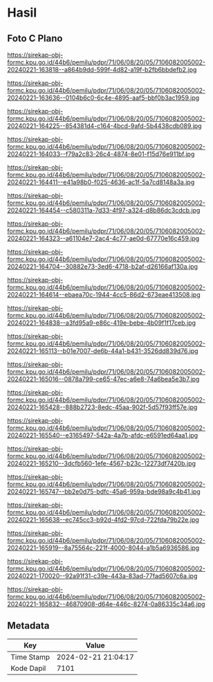 # Hasil

## Foto C Plano

https://sirekap-obj-formc.kpu.go.id/44b6/pemilu/pdpr/71/06/08/20/05/7106082005002-20240221-163818--a864b9dd-599f-4d82-a19f-b2fb6bbdefb2.jpg

https://sirekap-obj-formc.kpu.go.id/44b6/pemilu/pdpr/71/06/08/20/05/7106082005002-20240221-163636--0104b6c0-6c4e-4895-aaf5-bbf0b3ac1959.jpg

https://sirekap-obj-formc.kpu.go.id/44b6/pemilu/pdpr/71/06/08/20/05/7106082005002-20240221-164225--854381d4-c164-4bcd-9afd-5b4438cdb089.jpg

https://sirekap-obj-formc.kpu.go.id/44b6/pemilu/pdpr/71/06/08/20/05/7106082005002-20240221-164033--f79a2c83-26c4-4874-8e01-f15d76e911bf.jpg

https://sirekap-obj-formc.kpu.go.id/44b6/pemilu/pdpr/71/06/08/20/05/7106082005002-20240221-164411--e41a98b0-f025-4636-ac1f-5a7cd8148a3a.jpg

https://sirekap-obj-formc.kpu.go.id/44b6/pemilu/pdpr/71/06/08/20/05/7106082005002-20240221-164454--c580311a-7d33-4f97-a324-d8b86dc3cdcb.jpg

https://sirekap-obj-formc.kpu.go.id/44b6/pemilu/pdpr/71/06/08/20/05/7106082005002-20240221-164323--a61104e7-2ac4-4c77-ae0d-67770e16c459.jpg

https://sirekap-obj-formc.kpu.go.id/44b6/pemilu/pdpr/71/06/08/20/05/7106082005002-20240221-164704--30882e73-3ed6-4718-b2af-d26166af130a.jpg

https://sirekap-obj-formc.kpu.go.id/44b6/pemilu/pdpr/71/06/08/20/05/7106082005002-20240221-164614--ebaea70c-1944-4cc5-86d2-673eae413508.jpg

https://sirekap-obj-formc.kpu.go.id/44b6/pemilu/pdpr/71/06/08/20/05/7106082005002-20240221-164838--a3fd95a9-e86c-419e-bebe-4b09f1f17ceb.jpg

https://sirekap-obj-formc.kpu.go.id/44b6/pemilu/pdpr/71/06/08/20/05/7106082005002-20240221-165113--b01e7007-de6b-44a1-b431-3526dd839d76.jpg

https://sirekap-obj-formc.kpu.go.id/44b6/pemilu/pdpr/71/06/08/20/05/7106082005002-20240221-165016--0878a799-ce65-47ec-a6e8-74a6bea5e3b7.jpg

https://sirekap-obj-formc.kpu.go.id/44b6/pemilu/pdpr/71/06/08/20/05/7106082005002-20240221-165428--888b2723-8edc-45aa-902f-5d57f93ff57e.jpg

https://sirekap-obj-formc.kpu.go.id/44b6/pemilu/pdpr/71/06/08/20/05/7106082005002-20240221-165540--e3165497-542a-4a7b-afdc-e6591ed64aa1.jpg

https://sirekap-obj-formc.kpu.go.id/44b6/pemilu/pdpr/71/06/08/20/05/7106082005002-20240221-165210--3dcfb560-1efe-4567-b23c-12273df7420b.jpg

https://sirekap-obj-formc.kpu.go.id/44b6/pemilu/pdpr/71/06/08/20/05/7106082005002-20240221-165747--bb2e0d75-bdfc-45a6-959a-bde98a9c4b41.jpg

https://sirekap-obj-formc.kpu.go.id/44b6/pemilu/pdpr/71/06/08/20/05/7106082005002-20240221-165638--ec745cc3-b92d-4fd2-97cd-722fda79b22e.jpg

https://sirekap-obj-formc.kpu.go.id/44b6/pemilu/pdpr/71/06/08/20/05/7106082005002-20240221-165919--8a75564c-221f-4000-8044-a1b5a6936586.jpg

https://sirekap-obj-formc.kpu.go.id/44b6/pemilu/pdpr/71/06/08/20/05/7106082005002-20240221-170020--92a91f31-c39e-443a-83ad-77fad5607c6a.jpg

https://sirekap-obj-formc.kpu.go.id/44b6/pemilu/pdpr/71/06/08/20/05/7106082005002-20240221-165832--46870908-d64e-446c-8274-0a86335c34a6.jpg


## Metadata

| Key        | Value               |
| ---------- | ------------------- |
| Time Stamp | 2024-02-21 21:04:17 |
| Kode Dapil | 7101                |



